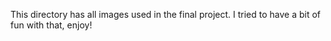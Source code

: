 This directory has all images used in the final project. I tried to have a bit of fun with that, enjoy!

